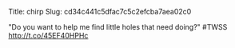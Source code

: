 Title: chirp
Slug: cd34c441c5dfac7c5c2efcba7aea02c0

"Do you want to help me find little holes that need doing?" #TWSS <a href="http://t.co/45EF40HPHc">http://t.co/45EF40HPHc</a>
